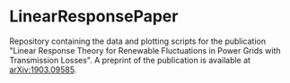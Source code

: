 # LinearResponsePaper

Repository containing the data and plotting scripts for the publication "Linear Response Theory for Renewable Fluctuations in Power Grids with Transmission Losses". A preprint of the publication is available at [arXiv:1903.09585](https://arxiv.org/abs/1903.09585).
